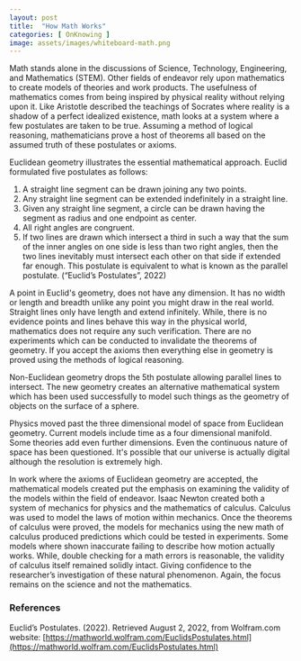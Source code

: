 ```yaml
---
layout: post
title:  "How Math Works"
categories: [ OnKnowing ]
image: assets/images/whiteboard-math.png
---
```

Math stands alone in the discussions of Science, Technology, Engineering, and Mathematics (STEM). 
Other fields of endeavor rely upon mathematics to create models of theories and work products. 
The usefulness of mathematics comes from being inspired by physical reality without relying upon it. 
Like Aristotle described the teachings of Socrates where reality is a shadow of a perfect idealized existence, 
math looks at a system where a few postulates are taken to be true. Assuming a method of logical reasoning, 
mathematicians prove a host of theorems all based on the assumed truth of these postulates or axioms. 

Euclidean geometry illustrates the essential mathematical approach. Euclid formulated five postulates as follows:

1. A straight line segment can be drawn joining any two points.
2. Any straight line segment can be extended indefinitely in a straight line.
3. Given any straight line segment, a circle can be drawn having the segment as radius and one endpoint as center.
4. All right angles are congruent.
5. If two lines are drawn which intersect a third in such a way that the sum of the inner angles on one side is less than two right angles, 
then the two lines inevitably must intersect each other on that side if extended far enough. 
This postulate is equivalent to what is known as the parallel postulate. (“Euclid’s Postulates”, 2022)

A point in Euclid's geometry, does not have any dimension. It has no width or length and breadth unlike any point you might draw in the real world.
Straight lines only have length and extend infinitely. While, there is no evidence points and lines behave this way in the physical world, 
mathematics does not require any such verification. There are no experiments which can be conducted to invalidate the theorems of geometry. 
If you accept the axioms then everything else in geometry is proved using the methods of logical reasoning.

Non-Euclidean geometry drops the 5th postulate allowing parallel lines to intersect. 
The new geometry creates an alternative mathematical system which has been used successfully to model 
such things as the geometry of objects on the surface of a sphere. 

Physics moved past the three dimensional model of space from Euclidean geometry. Current models include time as a four dimensional manifold. 
Some theories add even further dimensions. Even the continuous nature of space has been questioned. 
It's possible that our universe is actually digital although the resolution is extremely high.

In work where the axioms of Euclidean geometry are accepted, the mathematical models created put the emphasis on examining 
the validity of the models within the field of endeavor.
Isaac Newton created both a system of mechanics for physics and the mathematics of calculus. 
Calculus was used to model the laws of motion within mechanics. Once the theorems of calculus were proved, the models for mechanics 
using the new math of calculus produced predictions which could be tested in experiments. Some models where shown 
inaccurate failing to describe  how motion actually works. While, double checking for a math errors is reasonable, 
the validity of calculus itself remained solidly intact. Giving confidence to the researcher’s investigation of these natural phenomenon. 
Again, the focus remains on the science and not the mathematics.

### References
Euclid’s Postulates. (2022). Retrieved August 2, 2022, from Wolfram.com website: 
[https://mathworld.wolfram.com/EuclidsPostulates.html](https://mathworld.wolfram.com/EuclidsPostulates.html)